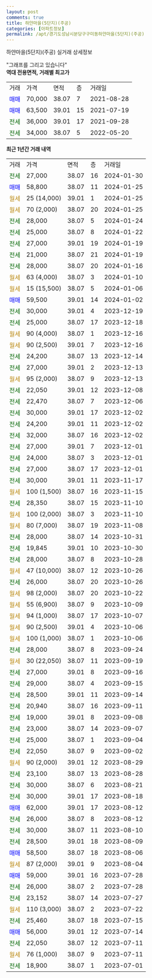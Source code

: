 ```yaml
---
layout: post
comments: true
title: 하얀마을(5단지)(주공)
categories: [아파트정보]
permalink: /apt/경기도성남시분당구구미동하얀마을(5단지)(주공)
---
```


하얀마을(5단지)(주공) 실거래 상세정보

<script type="text/javascript">
  google.charts.load('current', {'packages':['line', 'corechart']});
  google.charts.setOnLoadCallback(drawChart);

  function drawChart() {
    var data = new google.visualization.DataTable();
    data.addColumn('date', '거래일');
    data.addColumn('number', "매매");
    data.addColumn('number', "전세");
    data.addColumn('number', "전매");

    data.addRows([[new Date(Date.parse("2024-01-30")), null, 27000, null], [new Date(Date.parse("2024-01-25")), 58800, null, null], [new Date(Date.parse("2024-01-25")), null, null, null], [new Date(Date.parse("2024-01-25")), null, null, null], [new Date(Date.parse("2024-01-24")), null, 28000, null], [new Date(Date.parse("2024-01-22")), null, 25000, null], [new Date(Date.parse("2024-01-19")), null, 27000, null], [new Date(Date.parse("2024-01-19")), null, 21000, null], [new Date(Date.parse("2024-01-16")), null, 28000, null], [new Date(Date.parse("2024-01-10")), null, null, null], [new Date(Date.parse("2024-01-06")), null, null, null], [new Date(Date.parse("2024-01-02")), 59500, null, null], [new Date(Date.parse("2023-12-19")), null, 30000, null], [new Date(Date.parse("2023-12-18")), null, 25000, null], [new Date(Date.parse("2023-12-16")), null, null, null], [new Date(Date.parse("2023-12-16")), null, null, null], [new Date(Date.parse("2023-12-14")), null, 24200, null], [new Date(Date.parse("2023-12-13")), null, 27000, null], [new Date(Date.parse("2023-12-13")), null, null, null], [new Date(Date.parse("2023-12-08")), null, 22050, null], [new Date(Date.parse("2023-12-06")), null, 22470, null], [new Date(Date.parse("2023-12-02")), null, 30000, null], [new Date(Date.parse("2023-12-02")), null, 24200, null], [new Date(Date.parse("2023-12-02")), null, 32000, null], [new Date(Date.parse("2023-12-01")), null, 27000, null], [new Date(Date.parse("2023-12-01")), null, 24000, null], [new Date(Date.parse("2023-12-01")), null, 27000, null], [new Date(Date.parse("2023-11-17")), null, 30000, null], [new Date(Date.parse("2023-11-15")), null, null, null], [new Date(Date.parse("2023-11-10")), null, 28350, null], [new Date(Date.parse("2023-11-10")), null, null, null], [new Date(Date.parse("2023-11-08")), null, null, null], [new Date(Date.parse("2023-10-31")), null, 28000, null], [new Date(Date.parse("2023-10-30")), null, 19845, null], [new Date(Date.parse("2023-10-28")), null, 28000, null], [new Date(Date.parse("2023-10-26")), null, null, null], [new Date(Date.parse("2023-10-26")), null, 26000, null], [new Date(Date.parse("2023-10-22")), null, null, null], [new Date(Date.parse("2023-10-09")), null, null, null], [new Date(Date.parse("2023-10-07")), null, null, null], [new Date(Date.parse("2023-10-06")), null, null, null], [new Date(Date.parse("2023-10-06")), null, null, null], [new Date(Date.parse("2023-09-24")), null, 28000, null], [new Date(Date.parse("2023-09-19")), null, null, null], [new Date(Date.parse("2023-09-16")), null, 27000, null], [new Date(Date.parse("2023-09-15")), null, 29000, null], [new Date(Date.parse("2023-09-14")), null, 28500, null], [new Date(Date.parse("2023-09-11")), null, 20940, null], [new Date(Date.parse("2023-09-08")), null, 19000, null], [new Date(Date.parse("2023-09-07")), null, 23000, null], [new Date(Date.parse("2023-09-04")), null, 25000, null], [new Date(Date.parse("2023-09-02")), null, 22050, null], [new Date(Date.parse("2023-08-29")), null, null, null], [new Date(Date.parse("2023-08-28")), null, 23100, null], [new Date(Date.parse("2023-08-21")), null, 30000, null], [new Date(Date.parse("2023-08-18")), null, 30000, null], [new Date(Date.parse("2023-08-12")), 62000, null, null], [new Date(Date.parse("2023-08-12")), null, 26000, null], [new Date(Date.parse("2023-08-10")), null, 30000, null], [new Date(Date.parse("2023-08-09")), null, 28500, null], [new Date(Date.parse("2023-08-06")), 58500, null, null], [new Date(Date.parse("2023-08-04")), null, null, null], [new Date(Date.parse("2023-07-28")), 59000, null, null], [new Date(Date.parse("2023-07-28")), null, 26000, null], [new Date(Date.parse("2023-07-27")), null, 23152, null], [new Date(Date.parse("2023-07-22")), null, null, null], [new Date(Date.parse("2023-07-15")), null, 25460, null], [new Date(Date.parse("2023-07-14")), 56000, null, null], [new Date(Date.parse("2023-07-11")), null, 22050, null], [new Date(Date.parse("2023-07-11")), null, null, null], [new Date(Date.parse("2023-07-01")), null, 18900, null]]);

    var options = {
      hAxis: {
        format: 'yyyy/MM/dd'
      },    
      lineWidth: 0,
      pointsVisible: true,    
      title: '최근 1년간 유형별 실거래가 분포',
      legend: { position: 'bottom' }
    };

    var formatter = new google.visualization.NumberFormat({pattern:'###,###'} );
    formatter.format(data, 1);
    formatter.format(data, 2);
    
    setTimeout(function() {
        var chart = new google.visualization.LineChart(document.getElementById('columnchart_material'));
        chart.draw(data, (options));
        document.getElementById('loading').style.display = 'none';
    }, 200);
  }
</script>


<div id="loading" style="z-index:20; display: block; margin-left: 0px">"그래프를 그리고 있습니다"</div>
<div id="columnchart_material" style="width: 95%; margin-left: 0px; display: block"></div>
<!-- contents start -->
<b>역대 전용면적, 거래별 최고가</b>
<table class="sortable">
    <tr>
      <td>거래</td>
      <td>가격</td>
      <td>면적</td>
      <td>층</td>
      <td>거래일</td>
    </tr>
        <tr>
          <td><a style="color: blue">매매</a></td>
          <td>70,000</td>
          <td>38.07</td>
          <td>7</td>
          <td>2021-08-28</td>
        </tr>            <tr>
          <td><a style="color: blue">매매</a></td>
          <td>63,500</td>
          <td>39.01</td>
          <td>15</td>
          <td>2021-07-19</td>
        </tr>        
        <tr>
              <td><a style="color: darkgreen">전세</a></td>
              <td>36,000</td>
              <td>39.01</td>
              <td>17</td>
              <td>2021-09-28</td>
            </tr>            <tr>
              <td><a style="color: darkgreen">전세</a></td>
              <td>34,000</td>
              <td>38.07</td>
              <td>5</td>
              <td>2022-05-20</td>
            </tr>        
    
</table>

<b>최근 1년간 거래 내역</b>

<table class="sortable">
    <tr>
      <td>거래</td>
      <td>가격</td>
      <td>면적</td>
      <td>층</td>
      <td>거래일</td>
    </tr>
    <tr>
      <td><a style="color: darkgreen">전세</a></td>
      <td>27,000</td>
      <td>38.07</td>
      <td>16</td>
      <td>2024-01-30</td>
    </tr>          <tr>
      <td><a style="color: blue">매매</a></td>
      <td>58,800</td>
      <td>38.07</td>
      <td>11</td>
      <td>2024-01-25</td>
    </tr>          <tr>
      <td><a style="color: darkgoldenrod">월세</a></td>
      <td>25 (14,000)</td>
      <td>39.01</td>
      <td>1</td>
      <td>2024-01-25</td>
    </tr>          <tr>
      <td><a style="color: darkgoldenrod">월세</a></td>
      <td>70 (2,000)</td>
      <td>38.07</td>
      <td>20</td>
      <td>2024-01-25</td>
    </tr>          <tr>
      <td><a style="color: darkgreen">전세</a></td>
      <td>28,000</td>
      <td>38.07</td>
      <td>5</td>
      <td>2024-01-24</td>
    </tr>          <tr>
      <td><a style="color: darkgreen">전세</a></td>
      <td>25,000</td>
      <td>38.07</td>
      <td>8</td>
      <td>2024-01-22</td>
    </tr>          <tr>
      <td><a style="color: darkgreen">전세</a></td>
      <td>27,000</td>
      <td>39.01</td>
      <td>19</td>
      <td>2024-01-19</td>
    </tr>          <tr>
      <td><a style="color: darkgreen">전세</a></td>
      <td>21,000</td>
      <td>38.07</td>
      <td>21</td>
      <td>2024-01-19</td>
    </tr>          <tr>
      <td><a style="color: darkgreen">전세</a></td>
      <td>28,000</td>
      <td>38.07</td>
      <td>20</td>
      <td>2024-01-16</td>
    </tr>          <tr>
      <td><a style="color: darkgoldenrod">월세</a></td>
      <td>63 (4,000)</td>
      <td>38.07</td>
      <td>3</td>
      <td>2024-01-10</td>
    </tr>          <tr>
      <td><a style="color: darkgoldenrod">월세</a></td>
      <td>15 (15,500)</td>
      <td>38.07</td>
      <td>5</td>
      <td>2024-01-06</td>
    </tr>          <tr>
      <td><a style="color: blue">매매</a></td>
      <td>59,500</td>
      <td>39.01</td>
      <td>14</td>
      <td>2024-01-02</td>
    </tr>          <tr>
      <td><a style="color: darkgreen">전세</a></td>
      <td>30,000</td>
      <td>39.01</td>
      <td>4</td>
      <td>2023-12-19</td>
    </tr>          <tr>
      <td><a style="color: darkgreen">전세</a></td>
      <td>25,000</td>
      <td>38.07</td>
      <td>17</td>
      <td>2023-12-18</td>
    </tr>          <tr>
      <td><a style="color: darkgoldenrod">월세</a></td>
      <td>90 (4,000)</td>
      <td>38.07</td>
      <td>1</td>
      <td>2023-12-16</td>
    </tr>          <tr>
      <td><a style="color: darkgoldenrod">월세</a></td>
      <td>90 (2,500)</td>
      <td>39.01</td>
      <td>7</td>
      <td>2023-12-16</td>
    </tr>          <tr>
      <td><a style="color: darkgreen">전세</a></td>
      <td>24,200</td>
      <td>38.07</td>
      <td>13</td>
      <td>2023-12-14</td>
    </tr>          <tr>
      <td><a style="color: darkgreen">전세</a></td>
      <td>27,000</td>
      <td>39.01</td>
      <td>2</td>
      <td>2023-12-13</td>
    </tr>          <tr>
      <td><a style="color: darkgoldenrod">월세</a></td>
      <td>95 (2,000)</td>
      <td>38.07</td>
      <td>9</td>
      <td>2023-12-13</td>
    </tr>          <tr>
      <td><a style="color: darkgreen">전세</a></td>
      <td>22,050</td>
      <td>39.01</td>
      <td>12</td>
      <td>2023-12-08</td>
    </tr>          <tr>
      <td><a style="color: darkgreen">전세</a></td>
      <td>22,470</td>
      <td>38.07</td>
      <td>7</td>
      <td>2023-12-06</td>
    </tr>          <tr>
      <td><a style="color: darkgreen">전세</a></td>
      <td>30,000</td>
      <td>39.01</td>
      <td>17</td>
      <td>2023-12-02</td>
    </tr>          <tr>
      <td><a style="color: darkgreen">전세</a></td>
      <td>24,200</td>
      <td>39.01</td>
      <td>11</td>
      <td>2023-12-02</td>
    </tr>          <tr>
      <td><a style="color: darkgreen">전세</a></td>
      <td>32,000</td>
      <td>38.07</td>
      <td>16</td>
      <td>2023-12-02</td>
    </tr>          <tr>
      <td><a style="color: darkgreen">전세</a></td>
      <td>27,000</td>
      <td>39.01</td>
      <td>7</td>
      <td>2023-12-01</td>
    </tr>          <tr>
      <td><a style="color: darkgreen">전세</a></td>
      <td>24,000</td>
      <td>38.07</td>
      <td>3</td>
      <td>2023-12-01</td>
    </tr>          <tr>
      <td><a style="color: darkgreen">전세</a></td>
      <td>27,000</td>
      <td>38.07</td>
      <td>17</td>
      <td>2023-12-01</td>
    </tr>          <tr>
      <td><a style="color: darkgreen">전세</a></td>
      <td>30,000</td>
      <td>39.01</td>
      <td>11</td>
      <td>2023-11-17</td>
    </tr>          <tr>
      <td><a style="color: darkgoldenrod">월세</a></td>
      <td>100 (1,500)</td>
      <td>38.07</td>
      <td>16</td>
      <td>2023-11-15</td>
    </tr>          <tr>
      <td><a style="color: darkgreen">전세</a></td>
      <td>28,350</td>
      <td>38.07</td>
      <td>15</td>
      <td>2023-11-10</td>
    </tr>          <tr>
      <td><a style="color: darkgoldenrod">월세</a></td>
      <td>100 (2,000)</td>
      <td>38.07</td>
      <td>3</td>
      <td>2023-11-10</td>
    </tr>          <tr>
      <td><a style="color: darkgoldenrod">월세</a></td>
      <td>80 (7,000)</td>
      <td>38.07</td>
      <td>19</td>
      <td>2023-11-08</td>
    </tr>          <tr>
      <td><a style="color: darkgreen">전세</a></td>
      <td>28,000</td>
      <td>38.07</td>
      <td>14</td>
      <td>2023-10-31</td>
    </tr>          <tr>
      <td><a style="color: darkgreen">전세</a></td>
      <td>19,845</td>
      <td>39.01</td>
      <td>10</td>
      <td>2023-10-30</td>
    </tr>          <tr>
      <td><a style="color: darkgreen">전세</a></td>
      <td>28,000</td>
      <td>38.07</td>
      <td>8</td>
      <td>2023-10-28</td>
    </tr>          <tr>
      <td><a style="color: darkgoldenrod">월세</a></td>
      <td>47 (10,000)</td>
      <td>38.07</td>
      <td>12</td>
      <td>2023-10-26</td>
    </tr>          <tr>
      <td><a style="color: darkgreen">전세</a></td>
      <td>26,000</td>
      <td>38.07</td>
      <td>20</td>
      <td>2023-10-26</td>
    </tr>          <tr>
      <td><a style="color: darkgoldenrod">월세</a></td>
      <td>98 (2,000)</td>
      <td>38.07</td>
      <td>20</td>
      <td>2023-10-22</td>
    </tr>          <tr>
      <td><a style="color: darkgoldenrod">월세</a></td>
      <td>55 (6,900)</td>
      <td>38.07</td>
      <td>9</td>
      <td>2023-10-09</td>
    </tr>          <tr>
      <td><a style="color: darkgoldenrod">월세</a></td>
      <td>94 (1,000)</td>
      <td>38.07</td>
      <td>17</td>
      <td>2023-10-07</td>
    </tr>          <tr>
      <td><a style="color: darkgoldenrod">월세</a></td>
      <td>90 (2,500)</td>
      <td>39.01</td>
      <td>4</td>
      <td>2023-10-06</td>
    </tr>          <tr>
      <td><a style="color: darkgoldenrod">월세</a></td>
      <td>100 (1,000)</td>
      <td>38.07</td>
      <td>1</td>
      <td>2023-10-06</td>
    </tr>          <tr>
      <td><a style="color: darkgreen">전세</a></td>
      <td>28,000</td>
      <td>38.07</td>
      <td>8</td>
      <td>2023-09-24</td>
    </tr>          <tr>
      <td><a style="color: darkgoldenrod">월세</a></td>
      <td>30 (22,050)</td>
      <td>38.07</td>
      <td>11</td>
      <td>2023-09-19</td>
    </tr>          <tr>
      <td><a style="color: darkgreen">전세</a></td>
      <td>27,000</td>
      <td>39.01</td>
      <td>8</td>
      <td>2023-09-16</td>
    </tr>          <tr>
      <td><a style="color: darkgreen">전세</a></td>
      <td>29,000</td>
      <td>38.07</td>
      <td>4</td>
      <td>2023-09-15</td>
    </tr>          <tr>
      <td><a style="color: darkgreen">전세</a></td>
      <td>28,500</td>
      <td>39.01</td>
      <td>11</td>
      <td>2023-09-14</td>
    </tr>          <tr>
      <td><a style="color: darkgreen">전세</a></td>
      <td>20,940</td>
      <td>38.07</td>
      <td>16</td>
      <td>2023-09-11</td>
    </tr>          <tr>
      <td><a style="color: darkgreen">전세</a></td>
      <td>19,000</td>
      <td>39.01</td>
      <td>8</td>
      <td>2023-09-08</td>
    </tr>          <tr>
      <td><a style="color: darkgreen">전세</a></td>
      <td>23,000</td>
      <td>38.07</td>
      <td>14</td>
      <td>2023-09-07</td>
    </tr>          <tr>
      <td><a style="color: darkgreen">전세</a></td>
      <td>25,000</td>
      <td>38.07</td>
      <td>1</td>
      <td>2023-09-04</td>
    </tr>          <tr>
      <td><a style="color: darkgreen">전세</a></td>
      <td>22,050</td>
      <td>38.07</td>
      <td>9</td>
      <td>2023-09-02</td>
    </tr>          <tr>
      <td><a style="color: darkgoldenrod">월세</a></td>
      <td>90 (2,000)</td>
      <td>39.01</td>
      <td>12</td>
      <td>2023-08-29</td>
    </tr>          <tr>
      <td><a style="color: darkgreen">전세</a></td>
      <td>23,100</td>
      <td>38.07</td>
      <td>13</td>
      <td>2023-08-28</td>
    </tr>          <tr>
      <td><a style="color: darkgreen">전세</a></td>
      <td>30,000</td>
      <td>38.07</td>
      <td>6</td>
      <td>2023-08-21</td>
    </tr>          <tr>
      <td><a style="color: darkgreen">전세</a></td>
      <td>30,000</td>
      <td>39.01</td>
      <td>17</td>
      <td>2023-08-18</td>
    </tr>          <tr>
      <td><a style="color: blue">매매</a></td>
      <td>62,000</td>
      <td>39.01</td>
      <td>17</td>
      <td>2023-08-12</td>
    </tr>          <tr>
      <td><a style="color: darkgreen">전세</a></td>
      <td>26,000</td>
      <td>38.07</td>
      <td>8</td>
      <td>2023-08-12</td>
    </tr>          <tr>
      <td><a style="color: darkgreen">전세</a></td>
      <td>30,000</td>
      <td>38.07</td>
      <td>11</td>
      <td>2023-08-10</td>
    </tr>          <tr>
      <td><a style="color: darkgreen">전세</a></td>
      <td>28,500</td>
      <td>39.01</td>
      <td>18</td>
      <td>2023-08-09</td>
    </tr>          <tr>
      <td><a style="color: blue">매매</a></td>
      <td>58,500</td>
      <td>38.07</td>
      <td>18</td>
      <td>2023-08-06</td>
    </tr>          <tr>
      <td><a style="color: darkgoldenrod">월세</a></td>
      <td>87 (2,000)</td>
      <td>39.01</td>
      <td>9</td>
      <td>2023-08-04</td>
    </tr>          <tr>
      <td><a style="color: blue">매매</a></td>
      <td>59,000</td>
      <td>39.01</td>
      <td>16</td>
      <td>2023-07-28</td>
    </tr>          <tr>
      <td><a style="color: darkgreen">전세</a></td>
      <td>26,000</td>
      <td>38.07</td>
      <td>2</td>
      <td>2023-07-28</td>
    </tr>          <tr>
      <td><a style="color: darkgreen">전세</a></td>
      <td>23,152</td>
      <td>38.07</td>
      <td>14</td>
      <td>2023-07-27</td>
    </tr>          <tr>
      <td><a style="color: darkgoldenrod">월세</a></td>
      <td>110 (3,000)</td>
      <td>38.07</td>
      <td>2</td>
      <td>2023-07-22</td>
    </tr>          <tr>
      <td><a style="color: darkgreen">전세</a></td>
      <td>25,460</td>
      <td>38.07</td>
      <td>18</td>
      <td>2023-07-15</td>
    </tr>          <tr>
      <td><a style="color: blue">매매</a></td>
      <td>56,000</td>
      <td>39.01</td>
      <td>12</td>
      <td>2023-07-14</td>
    </tr>          <tr>
      <td><a style="color: darkgreen">전세</a></td>
      <td>22,050</td>
      <td>38.07</td>
      <td>12</td>
      <td>2023-07-11</td>
    </tr>          <tr>
      <td><a style="color: darkgoldenrod">월세</a></td>
      <td>76 (1,000)</td>
      <td>38.07</td>
      <td>9</td>
      <td>2023-07-11</td>
    </tr>          <tr>
      <td><a style="color: darkgreen">전세</a></td>
      <td>18,900</td>
      <td>38.07</td>
      <td>1</td>
      <td>2023-07-01</td>
    </tr>      </table>
<!-- contents end -->    

